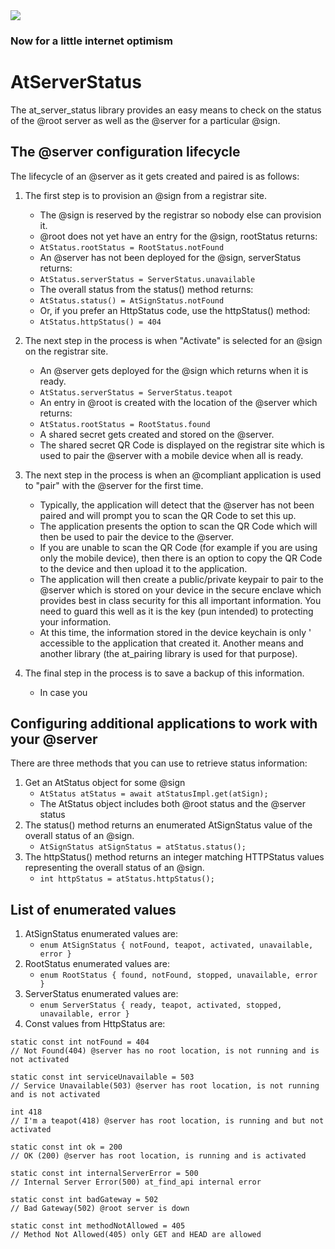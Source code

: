 <img src="https://atsign.dev/assets/img/@developersmall.png?sanitize=true">

### Now for a little internet optimism

# AtServerStatus
The at_server_status library provides an easy means to check on the status
of the @root server as well as the @server for a particular @sign.

## The @server configuration lifecycle
The lifecycle of an @server as it gets created and paired is as follows:

1. The first step is to provision an @sign from a registrar site.
    - The @sign is reserved by the registrar so nobody else can provision it.
    - @root does not yet have an entry for the @sign, rootStatus returns:
    - ```AtStatus.rootStatus = RootStatus.notFound```
    - An @server has not been deployed for the @sign, serverStatus returns:
    - ```AtStatus.serverStatus = ServerStatus.unavailable```
    - The overall status from the status() method returns:
    - ```AtStatus.status() = AtSignStatus.notFound```
    - Or, if you prefer an HttpStatus code, use the httpStatus() method:
    - ```AtStatus.httpStatus() = 404```
    
1. The next step in the process is when "Activate" is selected for an @sign 
on the registrar site.
    - An @server gets deployed for the @sign which returns when it is ready.
    - ```AtStatus.serverStatus = ServerStatus.teapot```
    - An entry in @root is created with the location of the @server which returns:
    - ```AtStatus.rootStatus = RootStatus.found```
    - A shared secret gets created and stored on the @server.
    - The shared secret QR Code is displayed on the registrar site which is 
    used to pair the @server with a mobile device when all is ready.

1. The next step in the process is when an @compliant application is used to 
 "pair" with the @server for the first time. 
    - Typically, the application will detect that the @server has not been paired
    and will prompt you to scan the QR Code to set this up.
    - The application presents the option to scan the QR Code which will then 
    be used to pair the device to the @server.
    - If you are unable to scan the QR Code (for example if you are using only 
    the mobile device), then there is an option to copy the QR Code to the device 
    and then upload it to the application.
    - The application will then create a public/private keypair to pair to the
    @server which is stored on your device in the secure enclave which provides 
    best in class security for this all important information. You need to guard
    this well as it is the key (pun intended) to protecting your information.
    - At this time, the information stored in the device keychain is only '
    accessible to the application that created it. Another means and another 
    library (the at_pairing library is used for that purpose).

1. The final step in the process is to save a backup of this information.
    - In case you  

## Configuring additional applications to work with your @server

There are three methods that you can use to retrieve status information:

1. Get an AtStatus object for some @sign
    - ```AtStatus atStatus = await atStatusImpl.get(atSign);```
    - The AtStatus object includes both @root status and the @server status
1. The status() method returns an enumerated AtSignStatus value of the overall 
status of an @sign.
    - ```AtSignStatus atSignStatus = atStatus.status();```
1. The httpStatus() method returns an integer matching HTTPStatus values 
representing the overall status of an @sign.
    - ```int httpStatus = atStatus.httpStatus();```

## List of enumerated values
1. AtSignStatus enumerated values are:
    - ```enum AtSignStatus { notFound, teapot, activated, unavailable, error }```
1. RootStatus enumerated values are:
    - ```enum RootStatus { found, notFound, stopped, unavailable, error }```
1. ServerStatus enumerated values are:
    - ```enum ServerStatus { ready, teapot, activated, stopped, unavailable, error }```
1. Const values from HttpStatus are:
```
static const int notFound = 404
// Not Found(404) @server has no root location, is not running and is not activated

static const int serviceUnavailable = 503
// Service Unavailable(503) @server has root location, is not running and is not activated

int 418
// I'm a teapot(418) @server has root location, is running and but not activated

static const int ok = 200
// OK (200) @server has root location, is running and is activated

static const int internalServerError = 500
// Internal Server Error(500) at_find_api internal error

static const int badGateway = 502
// Bad Gateway(502) @root server is down

static const int methodNotAllowed = 405
// Method Not Allowed(405) only GET and HEAD are allowed
```


